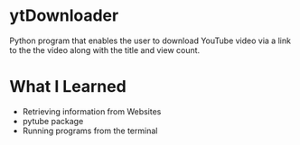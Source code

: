 # ytDownloader

Python program that enables the user to download YouTube video via a link to the the video along with the title and view count.

# What I Learned

* Retrieving information from Websites
* pytube package
* Running programs from the terminal
